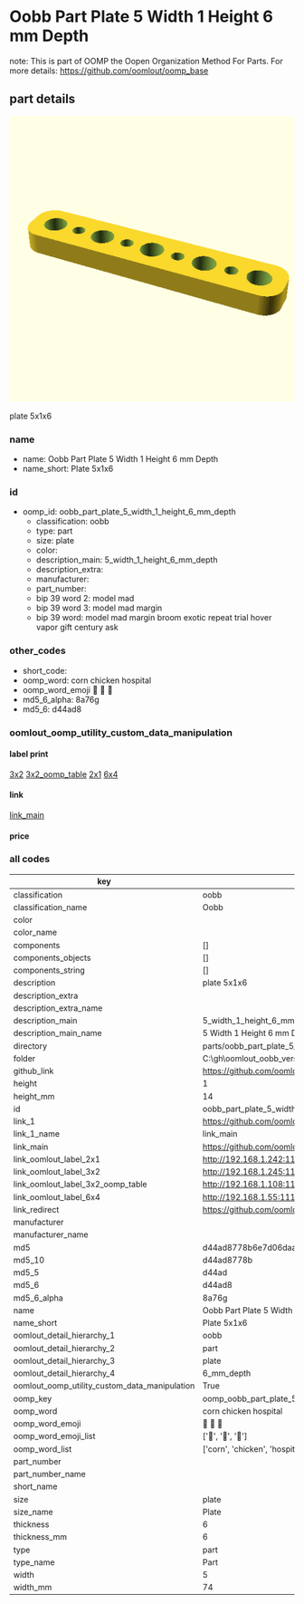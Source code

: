 # Oobb Part Plate 5 Width 1 Height 6 mm Depth  

note: This is part of OOMP the Oopen Organization Method For Parts. For more details: https://github.com/oomlout/oomp_base

##  part details
  

[![](3dpr.png)](3dpr.png)

plate 5x1x6



### name
* name: Oobb Part Plate 5 Width 1 Height 6 mm Depth
* name_short: Plate 5x1x6 
### id
* oomp_id: oobb_part_plate_5_width_1_height_6_mm_depth
  * classification: oobb
  * type: part
  * size: plate
  * color: 
  * description_main: 5_width_1_height_6_mm_depth
  * description_extra: 
  * manufacturer: 
  * part_number: 
  * bip 39 word 2: model mad
  * bip 39 word 3: model mad margin
  * bip 39 word: model mad margin broom exotic repeat trial hover vapor gift century ask

### other_codes
* short_code: 
* oomp_word: corn chicken hospital
* oomp_word_emoji :corn: :chicken: :hospital:
* md5_6_alpha: 8a76g
* md5_6: d44ad8






### oomlout_oomp_utility_custom_data_manipulation
#### label print
[3x2](http://192.168.1.245:1112/?label=oomp%208a76g)
[3x2_oomp_table](http://192.168.1.108:1112/?label=oomp%208a76g)
[2x1](http://192.168.1.242:1112/?label=oomp%208a76g)
[6x4](http://192.168.1.55:1112/?label=oomp%208a76g)    

#### link

[link_main](https://github.com/oomlout/oomlout_oobb_version_4_generated_parts/tree/main/navigation_oomp/oobb/part/plate/5_width_1_height_6_mm_depth/part)                              

#### price







### all codes 
| key | value |  
| --- | --- |  
| classification | oobb |  
| classification_name | Oobb |  
| color |  |  
| color_name |  |  
| components | [] |  
| components_objects | [] |  
| components_string | [] |  
| description | plate 5x1x6 |  
| description_extra |  |  
| description_extra_name |  |  
| description_main | 5_width_1_height_6_mm_depth |  
| description_main_name | 5 Width 1 Height 6 mm Depth |  
| directory | parts/oobb_part_plate_5_width_1_height_6_mm_depth |  
| folder | C:\gh\oomlout_oobb_version_4_generated_parts\parts\oobb_part_plate_5_width_1_height_6_mm_depth |  
| github_link | https://github.com/oomlout/oomlout_oomp_part_src/tree/main/parts/oobb_part_plate_5_width_1_height_6_mm_depth |  
| height | 1 |  
| height_mm | 14 |  
| id | oobb_part_plate_5_width_1_height_6_mm_depth |  
| link_1 | https://github.com/oomlout/oomlout_oobb_version_4_generated_parts/tree/main/navigation_oomp/oobb/part/plate/5_width_1_height_6_mm_depth/part |  
| link_1_name | link_main |  
| link_main | https://github.com/oomlout/oomlout_oobb_version_4_generated_parts/tree/main/navigation_oomp/oobb/part/plate/5_width_1_height_6_mm_depth/part |  
| link_oomlout_label_2x1 | http://192.168.1.242:1112/?label=oomp%208a76g |  
| link_oomlout_label_3x2 | http://192.168.1.245:1112/?label=oomp%208a76g |  
| link_oomlout_label_3x2_oomp_table | http://192.168.1.108:1112/?label=oomp%208a76g |  
| link_oomlout_label_6x4 | http://192.168.1.55:1112/?label=oomp%208a76g |  
| link_redirect | https://github.com/oomlout/oomlout_oobb_version_4_generated_parts/tree/main/parts/oobb_plate_05_01_06 |  
| manufacturer |  |  
| manufacturer_name |  |  
| md5 | d44ad8778b6e7d06daa801cd0fe16c74 |  
| md5_10 | d44ad8778b |  
| md5_5 | d44ad |  
| md5_6 | d44ad8 |  
| md5_6_alpha | 8a76g |  
| name | Oobb Part Plate 5 Width 1 Height 6 mm Depth |  
| name_short | Plate 5x1x6  |  
| oomlout_detail_hierarchy_1 | oobb |  
| oomlout_detail_hierarchy_2 | part |  
| oomlout_detail_hierarchy_3 | plate |  
| oomlout_detail_hierarchy_4 | 6_mm_depth |  
| oomlout_oomp_utility_custom_data_manipulation | True |  
| oomp_key | oomp_oobb_part_plate_5_width_1_height_6_mm_depth |  
| oomp_word | corn chicken hospital |  
| oomp_word_emoji | :corn: :chicken: :hospital: |  
| oomp_word_emoji_list | [':corn:', ':chicken:', ':hospital:'] |  
| oomp_word_list | ['corn', 'chicken', 'hospital'] |  
| part_number |  |  
| part_number_name |  |  
| short_name |  |  
| size | plate |  
| size_name | Plate |  
| thickness | 6 |  
| thickness_mm | 6 |  
| type | part |  
| type_name | Part |  
| width | 5 |  
| width_mm | 74 |  
